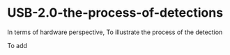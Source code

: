 # USB-2.0-the-process-of-detections
In terms of hardware perspective, To illustrate the process of the detection

To add